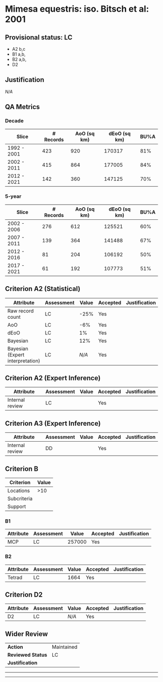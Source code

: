 # Mimesa equestris: iso. Bitsch et al: 2001
## Provisional status: LC
- A2 b,c
- B1 a,b, 
- B2 a,b, 
- D2

## Justification
*N/A*
## QA Metrics
### Decade
| Slice | # Records | AoO (sq km) | dEoO (sq km) |BU%A |
|---|---|---|---|---|
|1992 - 2001|423|920|170317|81%|
|2002 - 2011|415|864|177005|84%|
|2012 - 2021|142|360|147125|70%|
### 5-year
| Slice | # Records | AoO (sq km) | dEoO (sq km) |BU%A |
|---|---|---|---|---|
|2002 - 2006|276|612|125521|60%|
|2007 - 2011|139|364|141488|67%|
|2012 - 2016|81|204|106192|50%|
|2017 - 2021|61|192|107773|51%|
## Criterion A2 (Statistical)
|Attribute|Assessment|Value|Accepted|Justification
|---|---|---|---|---|
|Raw record count|LC|-25%|Yes||
|AoO|LC|-6%|Yes||
|dEoO|LC|1%|Yes||
|Bayesian|LC|12%|Yes||
|Bayesian (Expert interpretation)|LC|*N/A*|Yes||
## Criterion A2 (Expert Inference)
|Attribute|Assessment|Value|Accepted|Justification
|---|---|---|---|---|
|Internal review|LC||Yes||
## Criterion A3 (Expert Inference)
|Attribute|Assessment|Value|Accepted|Justification
|---|---|---|---|---|
|Internal review|DD||Yes||
## Criterion B
|Criterion| Value|
|---|---|
|Locations|>10|
|Subcriteria||
|Support||
### B1
|Attribute|Assessment|Value|Accepted|Justification
|---|---|---|---|---|
|MCP|LC|257000|Yes||
### B2
|Attribute|Assessment|Value|Accepted|Justification
|---|---|---|---|---|
|Tetrad|LC|1664|Yes||
## Criterion D2
|Attribute|Assessment|Value|Accepted|Justification
|---|---|---|---|---|
|D2|LC|*N/A*|Yes||
## Wider Review
|  |  |
|---|---|
|**Action**|Maintained|
|**Reviewed Status**|LC|
|**Justification**||
---
 ---
 <br><br>
